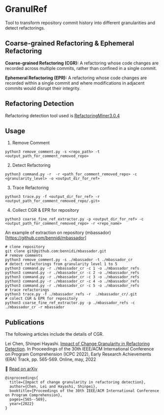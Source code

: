 # GranulRef

Tool to transform repository commit history into different granularities and detect refactorings.

## Coarse-grained Refactoring & Ephemeral Refactoring

**Coarse-grained Refactoring (CGR):** A refactoring whose code changes are recorded across multiple commits, rather than confined in a single commit. 

**Ephemeral Refactoring (EPR):** A refactoring whose code changes are recorded within a single commit and where modifications in adjacent commits would disrupt their integrity. 

## Refactoring Detection

Refactoring detection tool used is [RefactoringMiner3.0.4](https://github.com/tsantalis/RefactoringMiner)

## Usage
1. Remove Comment
```shell
python3 remove_comment.py -s <repo_path> -t <output_path_for_comment_removed_repo>
```
2. Detect Refactoring
```shell
python3 command.py -r  -r <path_for_comment_removed_repo> -c <granularity_level> -o <output_dir_for_ref>
```
3. Trace Refactoring 
```shell
python3 trace.py -f <output_dir_for_ref> -r  <output_path_for_comment_removed_repo/.git>
```
4. Collect CGR & EPR for repository
```shell
python3 coarse_fine_ref_extractor.py -p <output_dir_for_ref> -c <output_path_for_comment_removed_repo> -r <repo_name>
```

An example of extraction on repository (mbassador)[https://github.com/bennidi/mbassador]
```shell
# clone repository
git clone git@github.com:bennidi/mbassador.git
# remove comments
python3 remove_comment.py -s ./mbassador -t ./mbassador_cr
# detect refactorings from granularity level 1 to 5
python3 command.py -r ./mbassador_cr -c 1 -o ./mbassador_refs
python3 command.py -r ./mbassador_cr -c 2 -o ./mbassador_refs
python3 command.py -r ./mbassador_cr -c 3 -o ./mbassador_refs
python3 command.py -r ./mbassador_cr -c 4 -o ./mbassador_refs
python3 command.py -r ./mbassador_cr -c 5 -o ./mbassador_refs
# trace refactorings
python3 trace.py -f ./mbassador_refs -r  ./mbassador_cr/.git
# colect CGR & EPR for repository
python3 coarse_fine_ref_extractor.py -p ./mbassador_refs -c ./mbassador_cr -r mbassador
```


## Publications
The following articles include the details of CGR.

Lei Chen, Shinpei Hayashi. [Impact of Change Granularity in Refactoring Detection](https://dl.acm.org/doi/10.1145/3524610.3528386). In Proceedings of the 30th IEEE/ACM International Conference on Program Comprehension (ICPC 2022), Early Research Achievements (ERA) Track, pp. 565-569. Online, may, 2022

📖 [Read on arXiv](https://arxiv.org/abs/2204.11276)

```
@inproceedings{
  title={Impact of change granularity in refactoring detection},
  author={Chen, Lei and Hayashi, Shinpei},
  booktitle={Proceedings of the 30th IEEE/ACM International Conference on Program Comprehension},
  pages={565--569},
  year={2022}
}

```